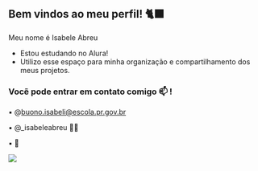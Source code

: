## Bem vindos ao meu perfil! 🐈‍⬛
Meu nome é Isabele Abreu

 - Estou estudando no Alura!
- Utilizo esse espaço para minha organização e compartilhamento dos meus projetos.

### Vocẽ pode entrar em contato comigo 📫 !

▪️ @buono.isabeli@escola.pr.gov.br


▪️ @_isabeleabreu 🧚‍♀️


▪️ 💍

![](https://media1.tenor.com/m/cL7OmSccESQAAAAC/maddy-perez-alexa-demie.gif)
